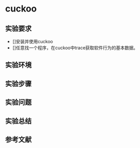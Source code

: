 # cuckoo
## 实验要求
- []安装并使用cuckoo
- []任意找一个程序，在cuckoo中trace获取软件行为的基本数据。
## 实验环境
## 实验步骤
## 实验问题
## 实验总结
## 参考文献